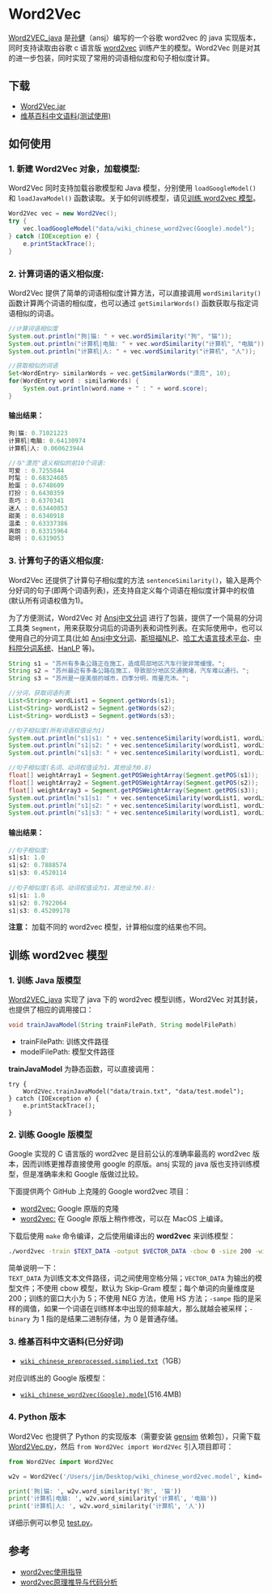 # Word2Vec

[Word2VEC_java](https://github.com/NLPchina/Word2VEC_java) 是[孙健](http://www.nlpcn.org/)（ansj）编写的一个谷歌 word2vec 的 java 实现版本，同时支持读取由谷歌 c 语言版 [word2vec](https://github.com/svn2github/word2vec) 训练产生的模型。Word2Vec 则是对其的进一步包装，同时实现了常用的词语相似度和句子相似度计算。

## 下载

- [Word2Vec.jar](https://github.com/jsksxs360/Word2Vec/releases/)
- [维基百科中文语料(测试使用)](#3-维基百科中文语料已分好词)

## 如何使用

### 1. 新建 Word2Vec 对象，加载模型:

Word2Vec 同时支持加载谷歌模型和 Java 模型，分别使用 `loadGoogleModel()` 和 `loadJavaModel()` 函数读取。关于如何训练模型，请见[训练 word2vec 模型](#训练-word2vec-模型)。

```java
Word2Vec vec = new Word2Vec();
try {
	vec.loadGoogleModel("data/wiki_chinese_word2vec(Google).model");
} catch (IOException e) {
	e.printStackTrace();
}
```

### 2. 计算词语的语义相似度:

Word2Vec 提供了简单的词语相似度计算方法，可以直接调用 `wordSimilarity()` 函数计算两个词语的相似度，也可以通过 `getSimilarWords()` 函数获取与指定词语相似的词语。

```java
//计算词语相似度
System.out.println("狗|猫: " + vec.wordSimilarity("狗", "猫"));
System.out.println("计算机|电脑: " + vec.wordSimilarity("计算机", "电脑"));
System.out.println("计算机|人: " + vec.wordSimilarity("计算机", "人"));

//获取相似的词语
Set<WordEntry> similarWords = vec.getSimilarWords("漂亮", 10);
for(WordEntry word : similarWords) {
	System.out.println(word.name + " : " + word.score);
}
```

#### 输出结果：

```java
狗|猫: 0.71021223
计算机|电脑: 0.64130974
计算机|人: 0.060623944

//与"漂亮"语义相似的前10个词语:
可爱 : 0.7255844
时髦 : 0.68324685
脸蛋 : 0.6748609
打扮 : 0.6430359
乖巧 : 0.6370341
迷人 : 0.63440853
甜美 : 0.6340918
温柔 : 0.63337386
爽朗 : 0.63315964
聪明 : 0.6319053
```

### 3. 计算句子的语义相似度:

Word2Vec 还提供了计算句子相似度的方法 `sentenceSimilarity()`，输入是两个分好词的句子(即两个词语列表)，还支持自定义每个词语在相似度计算中的权值(默认所有词语权值为1)。

为了方便测试，Word2Vec 对 [Ansj中文分词](https://github.com/NLPchina/ansj_seg) 进行了包装，提供了一个简易的分词工具类 `Segment`，用来获取分词后的词语列表和词性列表。在实际使用中，也可以使用自己的分词工具(比如 [Ansj中文分词](https://github.com/NLPchina/ansj_seg)、[斯坦福NLP](http://stanfordnlp.github.io/CoreNLP/)、[哈工大语言技术平台](https://github.com/HIT-SCIR/ltp)、[中科院分词系统](http://ictclas.nlpir.org/)、[HanLP](https://github.com/hankcs/HanLP) 等)。

```java
String s1 = "苏州有多条公路正在施工，造成局部地区汽车行驶非常缓慢。";
String s2 = "苏州最近有多条公路在施工，导致部分地区交通拥堵，汽车难以通行。";
String s3 = "苏州是一座美丽的城市，四季分明，雨量充沛。";

//分词，获取词语列表
List<String> wordList1 = Segment.getWords(s1);
List<String> wordList2 = Segment.getWords(s2);
List<String> wordList3 = Segment.getWords(s3);

//句子相似度(所有词语权值设为1)
System.out.println("s1|s1: " + vec.sentenceSimilarity(wordList1, wordList1));
System.out.println("s1|s2: " + vec.sentenceSimilarity(wordList1, wordList2));
System.out.println("s1|s3: " + vec.sentenceSimilarity(wordList1, wordList3));

//句子相似度(名词、动词权值设为1，其他设为0.8)
float[] weightArray1 = Segment.getPOSWeightArray(Segment.getPOS(s1));
float[] weightArray2 = Segment.getPOSWeightArray(Segment.getPOS(s2));
float[] weightArray3 = Segment.getPOSWeightArray(Segment.getPOS(s3));
System.out.println("s1|s1: " + vec.sentenceSimilarity(wordList1, wordList1, weightArray1, weightArray1));
System.out.println("s1|s2: " + vec.sentenceSimilarity(wordList1, wordList2, weightArray1, weightArray2));
System.out.println("s1|s3: " + vec.sentenceSimilarity(wordList1, wordList3, weightArray1, weightArray3));
```

#### 输出结果：

```java
//句子相似度:
s1|s1: 1.0
s1|s2: 0.7888574
s1|s3: 0.4520114
  
//句子相似度(名词、动词权值设为1，其他设为0.8):
s1|s1: 1.0
s1|s2: 0.7922064
s1|s3: 0.45209178
```

**注意：** 加载不同的 word2vec 模型，计算相似度的结果也不同。

## 训练 word2vec 模型

### 1. 训练 Java 版模型

[Word2VEC_java](https://github.com/NLPchina/Word2VEC_java) 实现了 java 下的 word2vec 模型训练，Word2Vec 对其封装，也提供了相应的调用接口：

```java
void trainJavaModel(String trainFilePath, String modelFilePath)
```
- trainFilePath: 训练文件路径
- modelFilePath: 模型文件路径

**trainJavaModel** 为静态函数，可以直接调用：

```
try {
	Word2Vec.trainJavaModel("data/train.txt", "data/test.model");
} catch (IOException e) {
	e.printStackTrace();
}
```

### 2. 训练 Google 版模型

Google 实现的 C 语言版的 word2vec 是目前公认的准确率最高的 word2vec 版本，因而训练更推荐直接使用 google 的原版。ansj 实现的 java 版也支持训练模型，但是准确率未和 Google 版做过比较。

下面提供两个 GitHub 上克隆的 Google word2vec 项目：

- [word2vec:](https://github.com/svn2github/word2vec) Google 原版的克隆
- [word2vec:](https://github.com/dav/word2vec) 在 Google 原版上稍作修改，可以在 MacOS 上编译。

下载后使用 `make` 命令编译，之后使用编译出的 **word2vec** 来训练模型：

```bash
./word2vec -train $TEXT_DATA -output $VECTOR_DATA -cbow 0 -size 200 -window 5 -negative 0 -hs 1 -sample 1e-3 -threads 12 -binary 1
```
简单说明一下：  
`TEXT_DATA` 为训练文本文件路径，词之间使用空格分隔；`VECTOR_DATA` 为输出的模型文件；不使用 cbow 模型，默认为 Skip-Gram 模型；每个单词的向量维度是 200；训练的窗口大小为 5；不使用 NEG 方法，使用 HS 方法；`-sampe` 指的是采样的阈值，如果一个词语在训练样本中出现的频率越大，那么就越会被采样；`-binary` 为 1 指的是结果二进制存储，为 0 是普通存储。

### 3. 维基百科中文语料(已分好词)

- [`wiki_chinese_preprocessed.simplied.txt`](https://pan.baidu.com/s/1dFgIbTZ)（1GB）

对应训练出的 Google 版模型：

- [`wiki_chinese_word2vec(Google).model`](https://pan.baidu.com/s/1kUD0jzh)(516.4MB)

### 4. Python 版本 

Word2Vec 也提供了 Python 的实现版本（需要安装 [gensim](https://radimrehurek.com/gensim/) 依赖包），只需下载  [Word2Vec.py](https://github.com/jsksxs360/Word2Vec/tree/master/python/Word2Vec.py)，然后 `from Word2Vec import Word2Vec` 引入项目即可：

```python
from Word2Vec import Word2Vec

w2v = Word2Vec('/Users/jim/Desktop/wiki_chinese_word2vec.model', kind='bin')

print('狗|猫: ', w2v.word_similarity('狗', '猫'))
print('计算机|电脑: ', w2v.word_similarity('计算机', '电脑'))
print('计算机|人: ', w2v.word_similarity('计算机', '人'))
```

详细示例可以参见 [test.py](https://github.com/jsksxs360/Word2Vec/tree/master/python/test.py)。

## 参考

- [word2vec使用指导](http://blog.csdn.net/zhoubl668/article/details/24314769)
- [word2vec原理推导与代码分析](http://www.hankcs.com/nlp/word2vec.html)